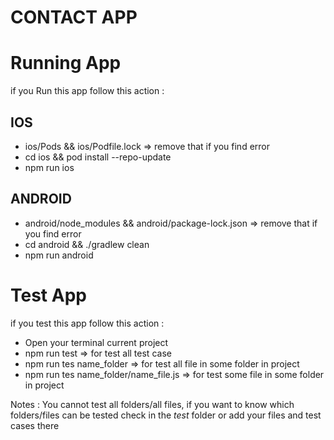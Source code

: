 # CONTACT APP

# Running App

if you Run this app follow this action :

## IOS

- ios/Pods && ios/Podfile.lock => remove that if you find error
- cd ios && pod install --repo-update
- npm run ios

## ANDROID

- android/node_modules && android/package-lock.json => remove that if you find error
- cd android && ./gradlew clean
- npm run android

# Test App

if you test this app follow this action :

- Open your terminal current project
- npm run test => for test all test case
- npm run tes name_folder => for test all file in some folder in project
- npm run tes name_folder/name_file.js => for test some file in some folder in project

Notes : You cannot test all folders/all files, if you want to know which folders/files can be tested check in the _test_ folder or add your files and test cases there
